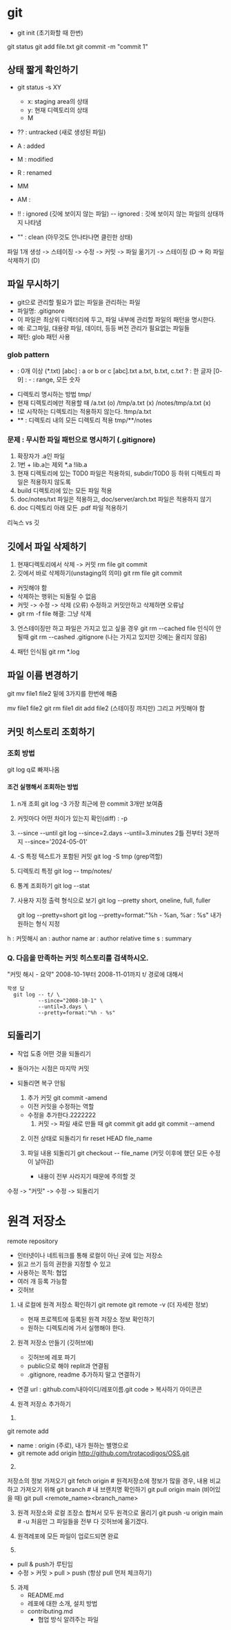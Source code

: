 # git
- git init (초기화할 때 한번)

git status
git add file.txt
git commit -m "commit 1"

## 상태 짧게 확인하기
- git status -s
  XY
  - x: staging area의 상태
  - y: 현재 디렉토리의 상태
  - M

- ?? : untracked (새로 생성된 파일)
- A : added
- M : modified
- R : renamed
- MM
- AM :
- !! : ignored (깃에 보이지 않는 파일)
  -- ignored : 깃에 보이지 않는 파일의 상태까지 나타냄
- "" : clean (아무것도 안나타나면 클린한 상태)

파일 1개 생성 -> 스테이징 -> 수정 -> 커밋 ->
파일 옮기기 -> 스테이징 (D -> R)
파일 삭제하기 (D)

## 파일 무시하기
- git으로 관리할 필요가 없는 파일을 관리하는 파일
- 파일명: .gitignore
- 이 파일은 최상위 디렉터리에 두고, 파일 내부에 관리할 파일의 패턴을 명시한다.
- 예: 로그파일, 대용량 파일, 데이터, 등등 버전 관리가 필요없는 파일들
- 패턴: glob 패턴 사용

### glob pattern
* : 0개 이상 (*.txt)
[abc] : a or b or c [abc].txt    a.txt, b.txt, c.txt
? : 한 글자
[0-9] : - : range, 모든 숫자

- 디렉토리 명시하는 방법
  tmp/
- 현재 디렉토리에만 적용할 때
  /a.txt (o)
  /tmp/a.txt (x)
  /notes/tmp/a.txt (x)
- !로 시작하는 디렉토리는 적용하지 않는다.
  !tmp/a.txt
- ** : 디렉토리 내의 모든 디렉토리 적용
  tmp/**/notes

### 문제 : 무시한 파일 패턴으로 명시하기 (.gitignore)
1. 확장자가 .a인 파일
2. 1번 + lib.a는 제외
   *.a
   !lib.a
4. 현재 디렉토리에 있는 T0D0 파일은 적용하되, subdir/T0D0 등 하위 디렉토리 파일은 적용하지 않도록
5. build 디렉토리에 있는 모든 파일 적용
6. doc/notes/txt 파일은 적용하고, doc/server/arch.txt 파일은 적용하지 않기
7. doc 디렉토리 아래 모든 .pdf 파일 적용하기

리눅스 vs 깃

## 깃에서 파일 삭제하기
1. 현재디렉토리에서 삭제 -> 커밋
   rm file
   git commit
2. 깃에서 바로 삭제하기(unstaging의 의미)
   git rm file
   git commit
-  커밋해야 함
-  삭제하는 행위는 되돌릴 수 없음
-  커밋 -> 수정 -> 삭제 (오류)      수정하고 커밋안하고 삭제하면 오류남
  - git rm -f file                해결: 그냥 삭제

3. 언스테이징만 하고 파일은 가지고 있고 싶을 경우
    git rm --cached file       인식이 안될때 
    git rm --cashed .gitignore          (나는 가지고 있지만 깃에는 올리지 않음)

4. 패턴 인식됨
   git rm *.log

## 파일 이름 변경하기
  git mv file1 file2   밑에 3가지를 한번에 해줌

  mv file1 file2
  git rm file1
  dit add file2   (스테이징 까지만)   그리고 커밋해야 함

## 커밋 히스토리 조회하기

### 조회 방법
git log
q로 빠져나옴

#### 조건 실행해서 조회하는 방법
1. n개 조회
   git log -3    가장 최근에 한 commit 3개만 보여줌
2. 커밋마다 어떤 차이가 있는지 확인(diff) : -p
3. --since --until
   git log --since=2.days --until=3.minutes     2틀 전부터 3분까지
   --since='2024-05-01'
7. -S
   특정 텍스트가 포함된 커밋
   git log -S tmp      (grep역할)

8. 디렉토리 특정
   git log -- tmp/notes/

10. 통계 조회하기
    git log --stat

12. 사용자 지정 출력 형식으로 보기
    git log --pretty
      short, oneline, full, fuller

    git log --pretty=short
    git log --pretty=format:"%h - %an, %ar : %s"  내가 원하는 형식 지정

h : 커밋해시
an : author name
ar : author relative time
s : summary

### Q. 다음을 만족하는 커밋 히스토리를 검색하시오.
"커밋 해시 - 요약"
2008-10-1부터 2008-11-01까지
t/ 경로에 대해서

```
학생 답
  git log -- t/ \
          --since="2008-10-1" \
          --until=3.days \
          --pretty=format:"%h - %s"

```

## 되돌리기
- 작업 도중 어떤 것을 되돌리기
- 돌아가는 시점은 마지막 커밋
- 되돌리면 복구 안됨

  1) 추가 커밋
  git commit -amend
  - 이전 커밋을 수정하는 역할
  - 수정을 추가한다.2222222
    1. 커밋 -> 파일 새로 만들 때
    git commit
    git add
    git commit --amend

  2) 이전 상태로 되돌리기
     fir reset HEAD file_name

  3) 파일 내용 되돌리기
     git checkout -- file_name         (커밋 이후에 했던 모든 수정이 날아감)
     - 내용이 전부 사라지기 때문에 주의할 것

수정 -> "커밋" -> 수정 -> 되돌리기

# 원격 저장소
remote repository
- 인터넷이나 네트워크를 통해 로컬이 아닌 곳에 있는 저장소
- 읽고 쓰기 등의 권한을 지정할 수 있고
- 사용하는 목적: 협업
- 여러 개 등록 가능함
- 깃허브

1. 내 로컬에 원격 저장소 확인하기
   git remote
   git remote -v (더 자세한 정보)

   - 현재 프로젝트에 등록된 원격 저장소 정보 확인하기
   - 원하는 디렉토리에 가서 실행해야 한다.

3. 원격 저장소 만들기 (깃허브에)
   - 깃허브에 레포 파기
   - public으로 해야 replit과 연결됨
   - .gitignore, readme 추가하지 말고 연결하기
     
  - 연결 url : github.com/내아이디/레포이름.git
    code > 복사하기 아이콘콘

4. 원격 저장소 추가하기
  1)
  git remote add <name> <url>
  - name : origin (주로), 내가 원하는 별명으로
  - git remote add origin http://github.com/trotacodigos/OSS.git

  2)
  저장소의 정보 가져오기
  git fetch origin # 원격저장소에 정보가 많을 경우, 내용 비교하고 가져오기 위해
  git branch # 내 브랜치명 확인하기
  git pull origin main (비어있을 때)
  git pull <remote_name><branch_name>

  3) 원격 저장소와 로컬 조장소 합쳐서 모두 원격으로 올리기
  git push -u origin main # -u 처음만       그 파일들을 전부 다 깃허브에 옮기겠다.

  4) 원격레포에 모든 파일이 업로드되면 완료

5)
  - pull & push가 루틴임
  - 수정 > 커밋 > pull > push (항상 pull 먼저 체크하기)

5) 과제
   - README.md
    - 레포에 대한 소개, 설치 방법
   - contributing.md
     - 협업 방식 알려주는 파일
   

  